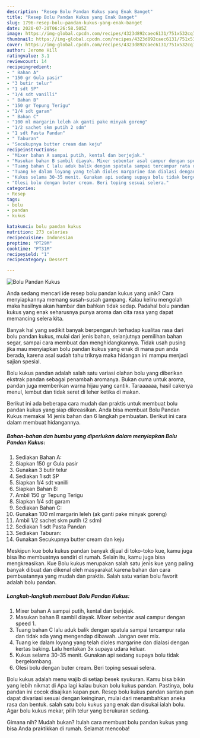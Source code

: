 ```yaml
---
description: "Resep Bolu Pandan Kukus yang Enak Banget"
title: "Resep Bolu Pandan Kukus yang Enak Banget"
slug: 1796-resep-bolu-pandan-kukus-yang-enak-banget
date: 2020-07-20T06:26:58.505Z
image: https://img-global.cpcdn.com/recipes/4323d892caec6131/751x532cq70/bolu-pandan-kukus-foto-resep-utama.jpg
thumbnail: https://img-global.cpcdn.com/recipes/4323d892caec6131/751x532cq70/bolu-pandan-kukus-foto-resep-utama.jpg
cover: https://img-global.cpcdn.com/recipes/4323d892caec6131/751x532cq70/bolu-pandan-kukus-foto-resep-utama.jpg
author: Jerome Hill
ratingvalue: 3.1
reviewcount: 14
recipeingredient:
- " Bahan A"
- "150 gr Gula pasir"
- "3 butir telur"
- "1 sdt SP"
- "1/4 sdt vanilli"
- " Bahan B"
- "150 gr Tepung Terigu"
- "1/4 sdt garam"
- " Bahan C"
- "100 ml margarin leleh ak ganti pake minyak goreng"
- "1/2 sachet skm putih 2 sdm"
- "1 sdt Pasta Pandan"
- " Taburan"
- "Secukupnya butter cream dan keju"
recipeinstructions:
- "Mixer bahan A sampai putih, kental dan berjejak."
- "Masukan bahan B sambil diayak. Mixer sebentar asal campur dengan speed 1."
- "Tuang bahan C lalu aduk balik dengan spatula sampai tercampur rata dan tidak ada yang mengendap dibawah. Jangan over mix."
- "Tuang ke dalam loyang yang telah dioles margarine dan dialasi dengan kertas baking. Lalu hentakan 3x supaya udara keluar."
- "Kukus selama 30-35 menit. Gunakan api sedang supaya bolu tidak bergelombang."
- "Olesi bolu dengan buter cream. Beri toping sesuai selera."
categories:
- Resep
tags:
- bolu
- pandan
- kukus

katakunci: bolu pandan kukus 
nutrition: 273 calories
recipecuisine: Indonesian
preptime: "PT29M"
cooktime: "PT31M"
recipeyield: "1"
recipecategory: Dessert

---
```



![Bolu Pandan Kukus](https://img-global.cpcdn.com/recipes/4323d892caec6131/751x532cq70/bolu-pandan-kukus-foto-resep-utama.jpg)

Anda sedang mencari ide resep bolu pandan kukus yang unik? Cara menyiapkannya memang susah-susah gampang. Kalau keliru mengolah maka hasilnya akan hambar dan bahkan tidak sedap. Padahal bolu pandan kukus yang enak seharusnya punya aroma dan cita rasa yang dapat memancing selera kita.

Banyak hal yang sedikit banyak berpengaruh terhadap kualitas rasa dari bolu pandan kukus, mulai dari jenis bahan, selanjutnya pemilihan bahan segar, sampai cara membuat dan menghidangkannya. Tidak usah pusing jika mau menyiapkan bolu pandan kukus yang enak di mana pun anda berada, karena asal sudah tahu triknya maka hidangan ini mampu menjadi sajian spesial.

Bolu kukus pandan adalah salah satu variasi olahan bolu yang diberikan ekstrak pandan sebagai penambah aromanya. Bukan cuma untuk aroma, pandan juga memberikan warna hijau yang cantik. Taraaaaaa, hasil cakenya menul, lembut dan tidak seret di leher ketika di makan.


Berikut ini ada beberapa cara mudah dan praktis untuk membuat bolu pandan kukus yang siap dikreasikan. Anda bisa membuat Bolu Pandan Kukus memakai 14 jenis bahan dan 6 langkah pembuatan. Berikut ini cara dalam membuat hidangannya.

<!--inarticleads1-->

##### Bahan-bahan dan bumbu yang diperlukan dalam menyiapkan Bolu Pandan Kukus:

1. Sediakan  Bahan A:
1. Siapkan 150 gr Gula pasir
1. Gunakan 3 butir telur
1. Sediakan 1 sdt SP
1. Siapkan 1/4 sdt vanilli
1. Siapkan  Bahan B:
1. Ambil 150 gr Tepung Terigu
1. Siapkan 1/4 sdt garam
1. Sediakan  Bahan C:
1. Gunakan 100 ml margarin leleh (ak ganti pake minyak goreng)
1. Ambil 1/2 sachet skm putih (2 sdm)
1. Sediakan 1 sdt Pasta Pandan
1. Sediakan  Taburan:
1. Gunakan Secukupnya butter cream dan keju


Meskipun kue bolu kukus pandan banyak dijual di toko-toko kue, kamu juga bisa lho membuatnya sendiri di rumah. Selain itu, kamu juga bisa mengkreasikan. Kue Bolu kukus merupakan salah satu jenis kue yang paling banyak dibuat dan dikenal oleh masyarakat karena bahan dan cara pembuatannya yang mudah dan praktis. Salah satu varian bolu favorit adalah bolu pandan. 

<!--inarticleads2-->

##### Langkah-langkah membuat Bolu Pandan Kukus:

1. Mixer bahan A sampai putih, kental dan berjejak.
1. Masukan bahan B sambil diayak. Mixer sebentar asal campur dengan speed 1.
1. Tuang bahan C lalu aduk balik dengan spatula sampai tercampur rata dan tidak ada yang mengendap dibawah. Jangan over mix.
1. Tuang ke dalam loyang yang telah dioles margarine dan dialasi dengan kertas baking. Lalu hentakan 3x supaya udara keluar.
1. Kukus selama 30-35 menit. Gunakan api sedang supaya bolu tidak bergelombang.
1. Olesi bolu dengan buter cream. Beri toping sesuai selera.


Bolu kukus adalah menu wajib di setiap besek syukuran. Kamu bisa bikin yang lebih nikmat di Apa lagi kalau bukan bolu kukus pandan. Pastinya, bolu pandan ini cocok disajikan kapan pun. Resep bolu kukus pandan santan pun dapat divariasi sesuai dengan keinginan, mulai dari menambahkan aneka rasa dan bentuk. salah satu bolu kukus yang enak dan disukai ialah bolu. Agar bolu kukus mekar, pilih telur yang berukuran sedang. 

Gimana nih? Mudah bukan? Itulah cara membuat bolu pandan kukus yang bisa Anda praktikkan di rumah. Selamat mencoba!
